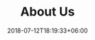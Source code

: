 ---
title: "About Us"
date: 2018-07-12T18:19:33+06:00
heading : "Leveraging our expertise to navigate your challenges and unlock your full potential."
description : "At GoOnline, we handle all your website development needs so you can focus on what you do best: running your business. Whether you’re launching your first website or looking to enhance an existing one, we’re here to guide you every step of the way. From initial setup to ongoing maintenance, we ensure your online presence is seamless and robust. And don’t worry if you’re not tech-savvy – we provide comprehensive training and free tutorials to empower you to manage your site confidently in the future."
expertise_title: "Our Expertise"
expertise_sectors: ["Custom Website Development", "Ecommerce Solutions", "Static Website Development", "Search Engine Optimization (SEO)", "Responsive Design", "Social Media Integration", "Maintenance and Support"]
---